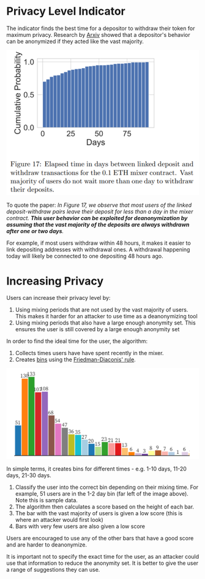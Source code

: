 # Privacy Level Indicator

The indicator finds the best time for a depositor to withdraw their token for maximum privacy. Research by [Arxiv](https://arxiv.org/pdf/2005.14051.pdf) showed that a depositor's behavior can be anonymized if they acted like the vast majority.

![user behavior](images/user-behavior.png)

To quote the paper: _In Figure 17, we observe that most users of the linked deposit-withdraw pairs leave their deposit for less than a day in the mixer contract. **This user behavior can be exploited for deanonymization by assuming that the vast majority of the deposits are always withdrawn after one or two days**._

For example, if most users withdraw within 48 hours, it makes it easier to link depositing addresses with withdrawal ones. A withdrawal happening today will likely be connected to one depositing 48 hours ago.

# Increasing Privacy

Users can increase their privacy level by:

1. Using mixing periods that are not used by the vast majority of users.
   This makes it harder for an attacker to use time as a deanonymizing tool
2. Using mixing periods that also have a large enough anonymity set.
   This ensures the user is still covered by a large enough anonymity set

In order to find the ideal time for the user, the algorithm:

1. Collects times users have have spent recently in the mixer.
2. Creates [bins](https://observablehq.com/@d3/d3-bin) using the [Friedman-Diaconis' rule](https://en.wikipedia.org/wiki/Freedman%E2%80%93Diaconis_rule).

![sample data](images/sample-data.png)

In simple terms, it creates bins for different times - e.g. 1-10 days, 11-20 days, 21-30 days.

1. Classify the user into the correct bin depending on their mixing time. For example, 51 users are in the 1-2 day bin (far left of the image above). Note this is sample data.
2. The algorithm then calculates a score based on the height of each bar.
3. The bar with the vast majority of users is given a low score (this is where an attacker would first look)
4. Bars with very few users are also given a low score

Users are encouraged to use any of the other bars that have a good score and are harder to deanonymize.

It is important not to specify the exact time for the user, as an attacker could use that information to reduce the anonymity set. It is better to give the user a range of suggestions they can use.
